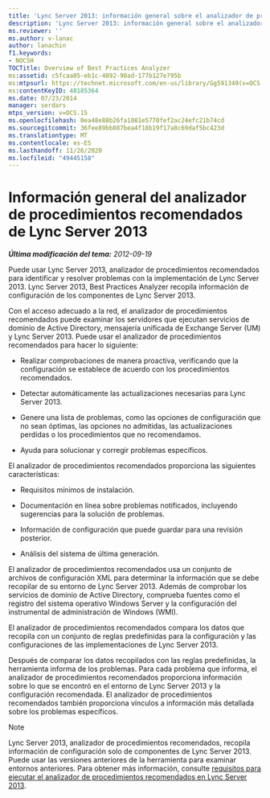 ```yaml
---
title: 'Lync Server 2013: información general sobre el analizador de procedimientos recomendados'
description: 'Lync Server 2013: información general sobre el analizador de procedimientos recomendados.'
ms.reviewer: ''
ms.author: v-lanac
author: lanachin
f1.keywords:
- NOCSH
TOCTitle: Overview of Best Practices Analyzer
ms:assetid: c5fcaa05-eb1c-4092-90ad-177b127e795b
ms:mtpsurl: https://technet.microsoft.com/en-us/library/Gg591349(v=OCS.15)
ms:contentKeyID: 48185364
ms.date: 07/23/2014
manager: serdars
mtps_version: v=OCS.15
ms.openlocfilehash: 0ea48e88b26fa1081e5770fef2ac24efc21b74cd
ms.sourcegitcommit: 36fee89bb887bea4f18b19f17a8c69daf5bc423d
ms.translationtype: MT
ms.contentlocale: es-ES
ms.lasthandoff: 11/26/2020
ms.locfileid: "49445158"
---
```

# <a name="overview-of-best-practices-analyzer-in-lync-server-2013"></a>Información general del analizador de procedimientos recomendados de Lync Server 2013

<div data-xmlns="http://www.w3.org/1999/xhtml">

<div class="topic" data-xmlns="http://www.w3.org/1999/xhtml" data-msxsl="urn:schemas-microsoft-com:xslt" data-cs="https://msdn.microsoft.com/">

<div data-asp="https://msdn2.microsoft.com/asp">



</div>

<div id="mainSection">

<div id="mainBody">

<span> </span>

_**Última modificación del tema:** 2012-09-19_

Puede usar Lync Server 2013, analizador de procedimientos recomendados para identificar y resolver problemas con la implementación de Lync Server 2013. Lync Server 2013, Best Practices Analyzer recopila información de configuración de los componentes de Lync Server 2013.

Con el acceso adecuado a la red, el analizador de procedimientos recomendados puede examinar los servidores que ejecutan servicios de dominio de Active Directory, mensajería unificada de Exchange Server (UM) y Lync Server 2013. Puede usar el analizador de procedimientos recomendados para hacer lo siguiente:

  - Realizar comprobaciones de manera proactiva, verificando que la configuración se establece de acuerdo con los procedimientos recomendados.

  - Detectar automáticamente las actualizaciones necesarias para Lync Server 2013.

  - Genere una lista de problemas, como las opciones de configuración que no sean óptimas, las opciones no admitidas, las actualizaciones perdidas o los procedimientos que no recomendamos.

  - Ayuda para solucionar y corregir problemas específicos.

El analizador de procedimientos recomendados proporciona las siguientes características:

  - Requisitos mínimos de instalación.

  - Documentación en línea sobre problemas notificados, incluyendo sugerencias para la solución de problemas.

  - Información de configuración que puede guardar para una revisión posterior.

  - Análisis del sistema de última generación.

El analizador de procedimientos recomendados usa un conjunto de archivos de configuración XML para determinar la información que se debe recopilar de su entorno de Lync Server 2013. Además de comprobar los servicios de dominio de Active Directory, comprueba fuentes como el registro del sistema operativo Windows Server y la configuración del instrumental de administración de Windows (WMI).

El analizador de procedimientos recomendados compara los datos que recopila con un conjunto de reglas predefinidas para la configuración y las configuraciones de las implementaciones de Lync Server 2013.

Después de comparar los datos recopilados con las reglas predefinidas, la herramienta informa de los problemas. Para cada problema que informa, el analizador de procedimientos recomendados proporciona información sobre lo que se encontró en el entorno de Lync Server 2013 y la configuración recomendada. El analizador de procedimientos recomendados también proporciona vínculos a información más detallada sobre los problemas específicos.

<div>


> [!NOTE]  
> Lync Server 2013, analizador de procedimientos recomendados, recopila información de configuración solo de componentes de Lync Server 2013. Puede usar las versiones anteriores de la herramienta para examinar entornos anteriores. Para obtener más información, consulte <A href="lync-server-2013-requirements-for-running-best-practices-analyzer.md">requisitos para ejecutar el analizador de procedimientos recomendados en Lync Server 2013</A>.



</div>

</div>

<span> </span>

</div>

</div>

</div>


